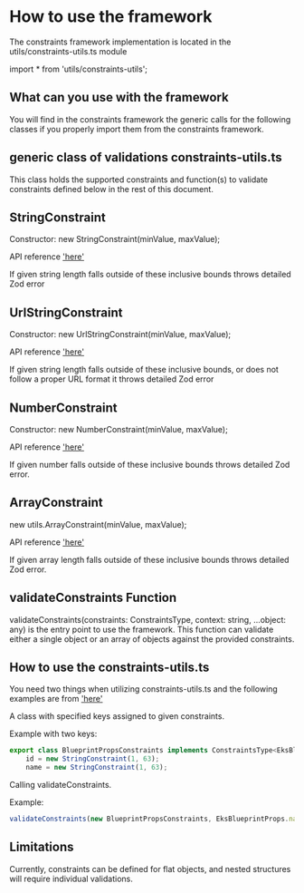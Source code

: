 # How to use the framework

The constraints framework implementation is located in the utils/constraints-utils.ts module

import * from 'utils/constraints-utils';

## What can you use with the framework

You will find in the constraints framework the generic calls for the following classes if you properly import them from the constraints framework.

## generic class of validations constraints-utils.ts

This class holds the supported constraints and function(s) to validate constraints defined below in the rest of this document.

## StringConstraint

Constructor: new StringConstraint(minValue, maxValue);

API reference ['here'](/docs/api/classes/utils.StringConstraint.html)

If given string length falls outside of these inclusive bounds throws detailed Zod error

## UrlStringConstraint

Constructor: new UrlStringConstraint(minValue, maxValue); 

API reference ['here'](/docs/api/classes/utils.UrlStringConstraint.html)

If given string length falls outside of these inclusive bounds, or does not follow a proper URL format it throws detailed Zod error

## NumberConstraint

Constructor: new NumberConstraint(minValue, maxValue);

API reference ['here'](/docs/api/classes/utils.NumberConstraint.html)

If given number falls outside of these inclusive bounds throws detailed Zod error.

## ArrayConstraint

new utils.ArrayConstraint(minValue, maxValue);

API reference ['here'](/docs/api/classes/utils.ArrayConstraint.html)

If given array length falls outside of these inclusive bounds throws detailed Zod error.

## validateConstraints Function

validateConstraints<T>(constraints: ConstraintsType<T>, context: string, ...object: any) is the entry point to use the framework. This function can validate either a single object or an array of objects against the provided constraints.

## How to use the constraints-utils.ts

You need two things when utilizing constraints-utils.ts and the following examples are from ['here'](/lib/stacks/eks-blueprint-stack.ts)

A class with specified keys assigned to given constraints. 

Example with two keys: 

```typescript
export class BlueprintPropsConstraints implements ConstraintsType<EksBlueprintProps> {
    id = new StringConstraint(1, 63);
    name = new StringConstraint(1, 63);
```

Calling validateConstraints.

Example:

```typescript
validateConstraints(new BlueprintPropsConstraints, EksBlueprintProps.name, blueprintProps);
```

## Limitations

Currently, constraints can be defined for flat objects, and nested structures will require individual validations.